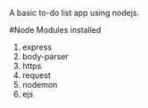 A basic to-do list app using nodejs.

#Node Modules installed
1. express
2. body-parser
3. https
4. request
5. nodemon
6. ejs